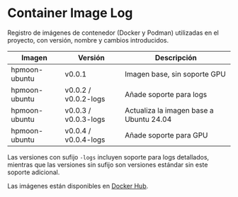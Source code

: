 # Container Image Log

Registro de imágenes de contenedor (Docker y Podman) utilizadas en el proyecto, con versión, nombre y cambios introducidos.

| Imagen        | Versión              | Descripción                             |
| ------------- | -------------------- | --------------------------------------- |
| hpmoon-ubuntu | v0.0.1               | Imagen base, sin soporte GPU            |
| hpmoon-ubuntu | v0.0.2 / v0.0.2-logs | Añade soporte para logs                 |
| hpmoon-ubuntu | v0.0.3 / v0.0.3-logs | Actualiza la imagen base a Ubuntu 24.04 |
| hpmoon-ubuntu | v0.0.4 / v0.0.4-logs | Añade soporte para GPU                  |

Las versiones con sufijo `-logs` incluyen soporte para logs detallados, mientras que las versiones sin sufijo son versiones estándar sin este soporte adicional.

Las imágenes están disponibles en [Docker Hub](https://hub.docker.com/repository/docker/ferniicueesta/hpmoon-ubuntu/general).

